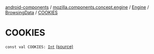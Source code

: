 [android-components](../../../index.md) / [mozilla.components.concept.engine](../../index.md) / [Engine](../index.md) / [BrowsingData](index.md) / [COOKIES](./-c-o-o-k-i-e-s.md)

# COOKIES

`const val COOKIES: `[`Int`](https://kotlinlang.org/api/latest/jvm/stdlib/kotlin/-int/index.html) [(source)](https://github.com/mozilla-mobile/android-components/blob/master/components/concept/engine/src/main/java/mozilla/components/concept/engine/Engine.kt#L26)